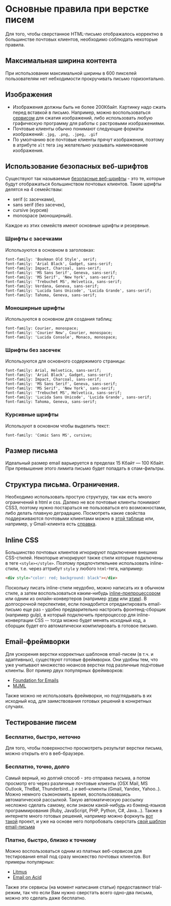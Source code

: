 # Основные правила при верстке писем

Для того, чтобы сверстанное HTML-письмо отображалось корректно в большинстве почтовых клиентов, необходимо соблюдать некоторые правила.

## Максимальная ширина контента

При использовании максимальной ширины в 600 пикселей пользователям нет небходимости прокручивать письмо горизонтально.
   
## Изображения 

* Изображения должны быть не более 200Кбайт. Картинку надо сжать перед вставкой в письмо. 
  Например, можно воспользоваться [сервисом](http://resizepiconline.com/) для сжатия изображений, либо использовать
  любую графическую программу для работы с растровыми изображениями.
* Почтовые клиенты обычно понимают следующие форматы изображений: `.jpg, .png, .jpeg, .gif`
* По умолчанию все почтовые клиенты прячут изображения, поэтому в атрибуте `alt` тега `img` желательно указывать наименование изображения.
   
   
## Использование безопасных веб-шрифтов

Существуют так называемые [безопасные веб-шрифты](http://www.wearymax.ru/webmasters/fonts/) - это те, которые будут отображаться большинством почтовых клиентов. Такие шрифты делятся на 4 семействаы: 
* serif (с засечками),
* sans serif (без засечек), 
* cursive (курсив)
* monospace (моноширный).

Каждое из этих семейств имеют основные шрифты и резервные.

### Шрифты с засечками 

Используются в основном в заголовках:

```
font-family: 'Bookman Old Style', serif;
font-family: 'Arial Black', Gadget, sans-serif;
font-family: Impact, Charcoal, sans-serif;
font-family: 'MS Sans Serif', Geneva, sans-serif;
font-family: 'MS Serif', 'New York', sans-serif;
font-family: 'Trebuchet MS', Helvetica, sans-serif;
font-family: Verdana, Geneva, sans-serif;
font-family: 'Lucida Sans Unicode', 'Lucida Grande', sans-serif;
font-family: Tahoma, Geneva, sans-serif;
```

### Моноширные шрифты

Используются в основном для создания таблиц:
  
```
font-family: Courier, monospace;
font-family: 'Courier New', Courier, monospace;
font-family: 'Lucida Console', Monaco, monospace;
```

### Шрифты без засечек 

Используются для основного содержимого страницы:
  
```
font-family: Arial, Helvetica, sans-serif;
font-family: 'Arial Black', Gadget, sans-serif;
font-family: Impact, Charcoal, sans-serif;
font-family: 'MS Sans Serif', Geneva, sans-serif;
font-family: 'MS Serif', 'New York', sans-serif;
font-family: 'Trebuchet MS', Helvetica, sans-serif;
font-family: 'Lucida Sans Unicode', 'Lucida Grande', sans-serif;
font-family: Tahoma, Geneva, sans-serif;
```

### Курсивные шрифты 

Используют в основном чтобы выделить текст:

```
font-family: 'Comic Sans MS', cursive;
```

## Размер письма

Идеальный размер email варьируется в пределах 15 Kбайт — 100 Kбайт. При превышение этого лимита письмо будет попадать в спам-фильтры.

## Структура письма. Ограничения.

Необходимо использовать простую структуру, так как есть много ограничений в html и css. Далеко не все почтовые клиенты понимают CSS3, поэтому нужно постараться не пользоваться его возможностами, либо делать плавную деградацию. Посмотреть какие свойства поддерживаются почтовыми клиентами можно в [этой таблице](https://www.campaignmonitor.com/css/) или, например, у Gmail-клиента есть [справка](https://developers.google.com/gmail/design/reference/supported_css).

## Inline CSS

Большинство почтовых клиентов игнорируют подключение внешних CSS-стилей. Некоторые игнорируют также стили которые подключены в теге `<style></style>`. Поэтому предпочтительнее использовать inline-стили, т.е. через аттрибут `style` у любого `html`-тега, например:

```html
<div style="color: red; background: black"></div>
```

Поскольку писать inline-стили неудобно, можно написать их в обычном стиле, а затем воспользоваться каким-нибудь [inline-препроцессором](https://www.npmjs.com/package/inline-css) или одним из онлайн-конвертеров (например [этим](https://templates.mailchimp.com/resources/inline-css/) или [этим](https://inliner.cm/)). В долгосрочной перспективе, если понадобится отредактировать email-письмо еще раз - удобно предварительно настроить фронтенд-сборщик (например gulp), в который подключить препроцессор для inline-конвертации CSS -- тогда можно будет менять исходный код, а сборщик будет его автоматически компилировать в готовое письмо. 


## Email-фреймворки

Для ускорения верстки корректных шаблонов email-писем (в т.ч. и адаптивных), существуют готовые фреймворки. Они удобны тем, что уже учитывают множество нюансов верстки под различные подчтовые клиенты. Вот пример двух популярных фреймворков:

* [Foundation for Emails](http://foundation.zurb.com/emails.html)
* [MJML](https://mjml.io/)

Также можно не использовать фреймворки, но подглядывать в их исходный код, для заимствования готовых решений в конкретных случаях.

## Тестирование писем

### Бесплатно, быстро, неточно

Для того, чтобы поверхностно просмотреть результат верстки письма, можно открыть его в веб-браузере. 

### Бесплатно, точно, долго

Самый верный, но долгий способ - это отправка письма, а потом просмотр его через различные почтовые клиенты (OSX Mail, MS Outlook, TheBat, Thunderbird...) и веб-клиенты (Gmail, Yandex, Yahoo..). Можно немного съэкономить время, воспользовавшись автоматической рассылкой. Такую автоматическую рассылку несложно сделать самому, если знаком какой-нибудь из бэкенд-языков программирования (Ruby, JavaScript, PHP, Python, C#, Java...). Также в интернете много готовых решений, например можно форкнуть [вот такой](https://github.com/AlexKalinin/send-email-with-ruby) проект, и уже на основе него попробовать сверстать [свой шаблон email-письма](https://github.com/NataliaVolik/email-template-table-layout)

### Платно, быстро, близко к точному
Можно воспользоваться одним из платных веб-сервисов для тестирования email под сразу множество почтовых клиентов. Вот примеры популярных:
 
* [Litmus](https://litmus.com/)
* [Email on Acid](https://www.emailonacid.com/email-testing)

Также эти сервисы (на момент написания статьи) предоставляют trial-режим, так что если Вам нужно сверстать всего одно-два письма, можно это сделать даже бесплатно. 
